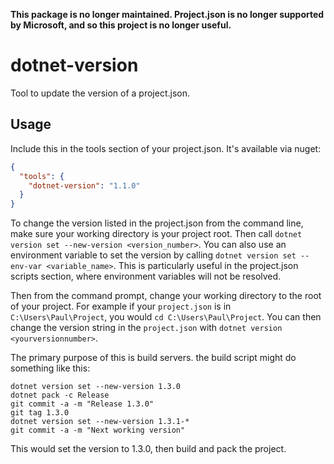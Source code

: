 **This package is no longer maintained. Project.json is no longer supported by Microsoft, and so this project is no longer useful.**
# dotnet-version
Tool to update the version of a project.json.

## Usage

Include this in the tools section of your project.json. It's available via nuget:
```json
{
  "tools": {
    "dotnet-version": "1.1.0"
  }
}
```

To change the version listed in the project.json from the command line, make sure your working directory is your project root. Then call `dotnet version set --new-version <version_number>`. You can also use an environment variable to set the version by calling `dotnet version set --env-var <variable_name>`. This is particularly useful in the project.json scripts section, where environment variables will not be resolved.

Then from the command prompt, change your working directory to the root of your project. For example if your `project.json` is in `C:\Users\Paul\Project`, you would `cd C:\Users\Paul\Project`. You can then change the version string in the `project.json` with `dotnet version <yourversionnumber>`.

The primary purpose of this is build servers. the build script might do something like this:
```batch
dotnet version set --new-version 1.3.0
dotnet pack -c Release
git commit -a -m "Release 1.3.0"
git tag 1.3.0
dotnet version set --new-version 1.3.1-*
git commit -a -m "Next working version"
```
This would set the version to 1.3.0, then build and pack the project.
